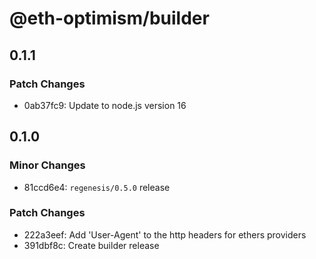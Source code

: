 # @eth-optimism/builder

## 0.1.1

### Patch Changes

- 0ab37fc9: Update to node.js version 16

## 0.1.0

### Minor Changes

- 81ccd6e4: `regenesis/0.5.0` release

### Patch Changes

- 222a3eef: Add 'User-Agent' to the http headers for ethers providers
- 391dbf8c: Create builder release
